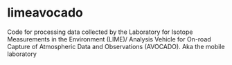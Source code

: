 # limeavocado
Code for processing data collected by the Laboratory for Isotope Measurements in the Environment (LIME)/ Analysis Vehicle for On-road Capture of Atmospheric Data and Observations (AVOCADO). Aka the mobile laboratory

